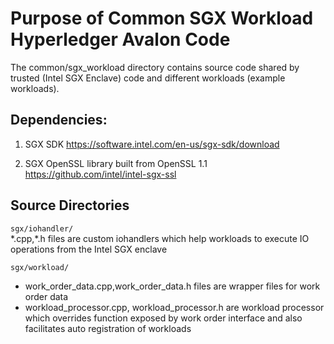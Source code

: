 <!--
Licensed under Creative Commons Attribution 4.0 International License
https://creativecommons.org/licenses/by/4.0/
-->

Purpose of Common SGX Workload Hyperledger Avalon Code
======================================================

The common/sgx_workload directory contains source code
shared by trusted (Intel SGX Enclave) code and
different workloads (example workloads).

Dependencies:
-------------
1. SGX SDK
https://software.intel.com/en-us/sgx-sdk/download

2. SGX OpenSSL library built from OpenSSL 1.1
https://github.com/intel/intel-sgx-ssl

Source Directories
------------------

`sgx/iohandler/` <br />
  \*.cpp,\*.h files are custom iohandlers which help
  workloads to execute IO operations from the
  Intel SGX enclave

`sgx/workload/` <br />
  - work_order_data.cpp,work_order_data.h files are wrapper
    files for work order data
  - workload_processor.cpp, workload_processor.h are
    workload processor which overrides function exposed
    by work order interface and also facilitates
    auto registration of workloads
